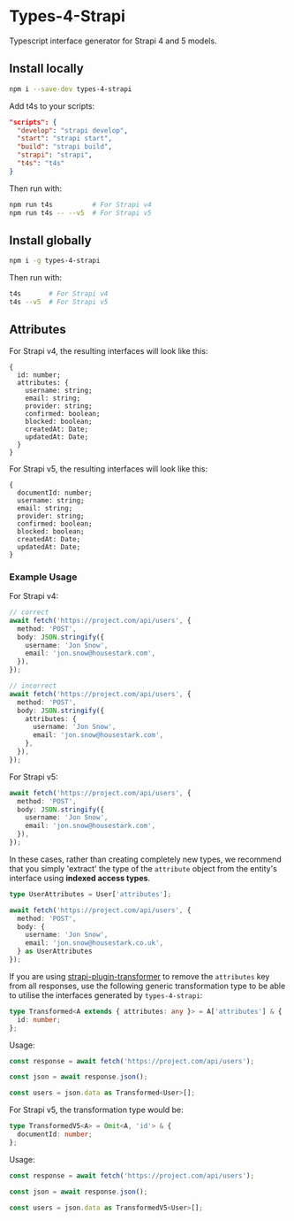 # Types-4-Strapi

Typescript interface generator for Strapi 4 and 5 models.

## Install locally

```bash
npm i --save-dev types-4-strapi
```

Add t4s to your scripts:

```json
"scripts": {
  "develop": "strapi develop",
  "start": "strapi start",
  "build": "strapi build",
  "strapi": "strapi",
  "t4s": "t4s"
}
```

Then run with:

```bash
npm run t4s          # For Strapi v4
npm run t4s -- --v5  # For Strapi v5
```

## Install globally

```bash
npm i -g types-4-strapi
```

Then run with:

```bash
t4s       # For Strapi v4
t4s --v5  # For Strapi v5
```

## Attributes

For Strapi v4, the resulting interfaces will look like this:

```
{
  id: number;
  attributes: {
    username: string;
    email: string;
    provider: string;
    confirmed: boolean;
    blocked: boolean;
    createdAt: Date;
    updatedAt: Date;
  }
}
```

For Strapi v5, the resulting interfaces will look like this:

```
{
  documentId: number;
  username: string;
  email: string;
  provider: string;
  confirmed: boolean;
  blocked: boolean;
  createdAt: Date;
  updatedAt: Date;
}
```

### Example Usage

For Strapi v4:

```ts
// correct
await fetch('https://project.com/api/users', {
  method: 'POST',
  body: JSON.stringify({
    username: 'Jon Snow',
    email: 'jon.snow@housestark.com',
  }),
});

// incorrect
await fetch('https://project.com/api/users', {
  method: 'POST',
  body: JSON.stringify({
    attributes: {
      username: 'Jon Snow',
      email: 'jon.snow@housestark.com',
    },
  }),
});
```

For Strapi v5:

```ts
await fetch('https://project.com/api/users', {
  method: 'POST',
  body: JSON.stringify({
    username: 'Jon Snow',
    email: 'jon.snow@housestark.com',
  }),
});
```

In these cases, rather than creating completely new types, we recommend that you simply 'extract' the type of the `attribute` object from the entity's interface using **indexed access types**.

```ts
type UserAttributes = User['attributes'];

await fetch('https://project.com/api/users', {
  method: 'POST',
  body: {
    username: 'Jon Snow',
    email: 'jon.snow@housestark.co.uk',
  } as UserAttributes
});
```

If you are using [strapi-plugin-transformer](https://market.strapi.io/plugins/strapi-plugin-transformer) to remove the `attributes` key from all responses, use the following generic transformation type to be able to utilise the interfaces generated by `types-4-strapi`:

```ts
type Transformed<A extends { attributes: any }> = A['attributes'] & {
  id: number;
};
```

Usage:

```ts
const response = await fetch('https://project.com/api/users');

const json = await response.json();

const users = json.data as Transformed<User>[];
```

For Strapi v5, the transformation type would be:

```ts
type TransformedV5<A> = Omit<A, 'id'> & {
  documentId: number;
};
```

Usage:

```ts
const response = await fetch('https://project.com/api/users');

const json = await response.json();

const users = json.data as TransformedV5<User>[];
```